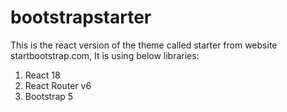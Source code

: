 # bootstrapstarter
This is the react version of the theme called starter from website startbootstrap.com, It is using below libraries:

1. React 18
2. React Router v6
3. Bootstrap 5
